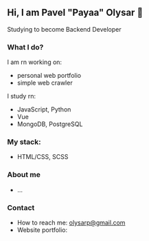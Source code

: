 ## Hi, I am Pavel "Payaa" Olysar 👋

Studying to become Backend Developer

### What I do?
I am rn working on:
-  personal web portfolio
-  simple web crawler

I study rn: 
- JavaScript, Python
- Vue
- MongoDB, PostgreSQL

### My stack:
- HTML/CSS, SCSS

### About me

- ...

### Contact

- How to reach me: olysarp@gmail.com
- Website portfolio: 
